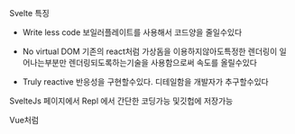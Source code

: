 Svelte 특징

- Write less code 보일러플레이트를 사용해서 코드양을 줄일수있다

- No virtual DOM 기존의 react처럼 가상돔을 이용하지않아도특정한 렌더링이 일어나는부분만 렌더링되도록하는기술을 사용함으로써 속도를 올릴수있다

- Truly reactive 반응성을 구현할수있다. 디테일함을 개발자가 추구할수있다

SvelteJs 페이지에서 Repl 에서 간단한 코딩가능 및깃헙에 저장가능

Vue처럼 <template>안에 html 태그 작성필요없음그냥 작성하면됨

<script> , <style> 태그만 사용하면됨

반응성을 위해선 꼭 할당연산자 = 를 사용해야함

svelte는 상태관리위한 스토어 기능이 자동탑제되어있다

store.js 파일을 생성해서
```
import { readable, writable } from "svelte/store"

export let name = writable("jason")
```

App.svelte파일로 와서
```
<script>
   import { name } from "./store.js"
</script>

<h1> {$name} </h1>
```
와 같이 스토어로 받은 변수는 $ 기호를 앞에 써준다

- 문법 특이점

시작은 # 중간은 : 끝은 /

```
onClick => on:click

{#if isShow}
   <h1>isShow가 true일때 나타남</h1>
{:else if name === "aaa"}
   <h1> name변수가 aaa일때 나타남</h1>
{:else}
   <h1>isShow가 false일때 나타남</h1>
{/if}

let fruits = ['Apple', "Banana','Cherry","Tomato"]

function deleteFruit() {
   fruits.splice(2,1) // fruits배열안에 인덱스2번째부터 1개를 추출함 = "Cherry"
   fruits = fruits // svelte의 특징으로 다시 값을 fruits에 할당해줘야 함 이 라인을 삭제하면 반응성이 없어져서 화면에 변경이 안됨
}



// fruits 라는 배열에서 key라는 임의의 값으로 반복문을 돌리겠다는 뜻. each문 끝에 소괄호() 안에 값은
반복문안에 key를 지정하는 값임
<ul>
   { #each fruits as key (key) }
      <li>{key}</li>
   {/each}
</ul>


//부모와 자식 컴포넌트사이에 단방향이아니고 양방//향으로 데이터를 전달하기위해서는
//부모객체에서 자식객체로 프롭스를 전달할때

bind:name={name}

//이런식으로 데이터를 전해줘야 한다

```

---

- Snowpack 의 특징

번들러와 비슷한 동작을 하지만 빌드도구이다

프로젝트 규모와 상관없는 빠른빌드최소한의 구성다양한 개발 환경에 적용 가능

아직은 낮은 완성도 ESM ( ECMAScript Module) 미지원 브라우저에서는 동작불가마이그레이션 비용(처음부터 스노우팩으로 개발되지않은 프로젝트에 중간부터 적용하기 힘듬)

---

#### 사용한 터미널 명령어

```
npm i -D snowpack svelte @snowpack/plugin-svelte


```
